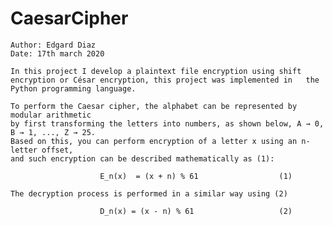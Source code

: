 # CaesarCipher

	Author: Edgard Diaz
	Date: 17th march 2020	
	
	In this project I develop a plaintext file encryption using shift encryption or César encryption, this project was implemented in   the Python programming language.

	To perform the Caesar cipher, the alphabet can be represented by modular arithmetic 
	by first transforming the letters into numbers, as shown below, A → 0, B → 1, ..., Z → 25. 
	Based on this, you can perform encryption of a letter x using an n-letter offset, 
	and such encryption can be described mathematically as (1):

						E_n(x)  = (x + n) % 61					(1)

	The decryption process is performed in a similar way using (2)

						D_n(x) = (x - n) % 61					(2)
